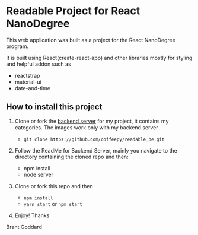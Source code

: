 # Readable Project for React NanoDegree

This web application was built as a project  for the React NanoDegree program.

It is  built
using React(create-react-app) and other libraries  mostly for styling and helpful addon such as

  - reactstrap
  - material-ui
  - date-and-time


## How to install this project

1. Clone or fork the [backend server](https://github.com/coffeepy/readable_be.git) for my project, it contains my categories. The images work only with my backend server

    - `git clone https://github.com/coffeepy/readable_be.git`

2. Follow the ReadMe for Backend Server, mainly you navigate to the directory containing
  the cloned repo and then:
    - npm install
    - node server

3. Clone or fork this repo and then

   - `npm install`
   - `yarn start` or `npm start`

4. Enjoy! Thanks

Brant Goddard

